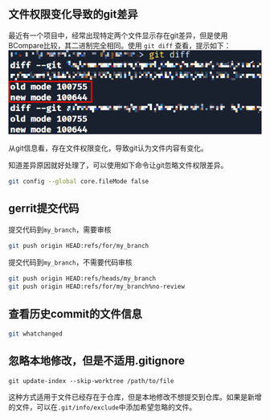 
## 文件权限变化导致的git差异

最近有一个项目中，经常出现特定两个文件显示存在git差异，但是使用BCompare比较，其二进制完全相同。使用 `git diff` 查看，提示如下：
![](https://raw.githubusercontent.com/tueo/cloudimg/main/img/20240509155417.png)

从git信息看，存在文件权限变化，导致git认为文件内容有变化。

知道差异原因就好处理了，可以使用如下命令让git忽略文件权限差异。

```bash
git config --global core.fileMode false
```

## gerrit提交代码

提交代码到`my_branch`，需要审核

```bash
git push origin HEAD:refs/for/my_branch
```

提交代码到`my_branch`，不需要代码审核

```bash
git push origin HEAD:refs/heads/my_branch
git push origin HEAD:refs/for/my_branch%no-review
```
## 查看历史commit的文件信息

```bash
git whatchanged
```

## 忽略本地修改，但是不适用.gitignore

```
git update-index --skip-worktree /path/to/file
```
这种方式适用于文件已经存在于仓库，但是本地修改不想提交到仓库。如果是新增的文件，可以在`.git/info/exclude`中添加希望忽略的文件。

